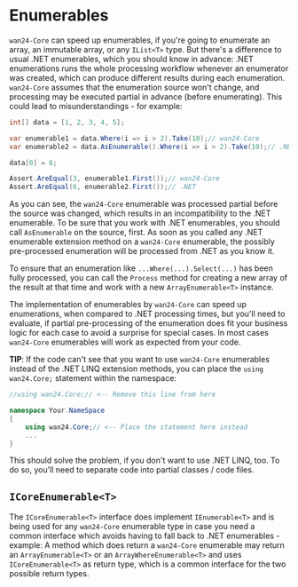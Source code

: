 # Enumerables

`wan24-Core` can speed up enumerables, if you're going to enumerate an array, an immutable array, or any `IList<T>` type. But there's a difference to usual .NET enumerables, which you should know in advance: .NET enumerations runs the whole processing workflow whenever an enumerator was created, which can produce different results during each enumeration. `wan24-Core` assumes that the enumeration source won't change, and processing may be executed partial in advance (before enumerating). This could lead to misunderstandings - for example:

```cs
int[] data = [1, 2, 3, 4, 5];

var enumerable1 = data.Where(i => i > 2).Take(10);// wan24-Core
var enumerable2 = data.AsEnumerable().Where(i => i > 2).Take(10);// .NET

data[0] = 6;

Assert.AreEqual(3, enumerable1.First());// wan24-Core
Assert.AreEqual(6, enumerable2.First());// .NET
```

As you can see, the `wan24-Core` enumerable was processed partial before the source was changed, which results in an incompatibility to the .NET enumerable. To be sure that you work with .NET enumerables, you should call `AsEnumerable` on the source, first. As soon as you called any .NET enumerable extension method on a `wan24-Core` enumerable, the possibly pre-processed enumeration will be processed from .NET as you know it.

To ensure that an enumeration like `...Where(...).Select(...)` has been fully processed, you can call the `Process` method for creating a new array of the result at that time and work with a new `ArrayEnumerable<T>` instance.

The implementation of enumerables by `wan24-Core` can speed up enumerations, when compared to .NET processing times, but you'll need to evaluate, if partial pre-processing of the enumeration does fit your business logic for each case to avoid a surprise for special cases. In most cases `wan24-Core` enumerables will work as expected from your code.

**TIP**: If the code can't see that you want to use `wan24-Core` enumerables instead of the .NET LINQ extension methods, you can place the `using wan24.Core;` statement within the namespace:

```cs
//using wan24.Core;// <-- Remove this line from here

namespace Your.NameSpace
{
	using wan24.Core;// <-- Place the statement here instead
	...
}
```

This should solve the problem, if you don't want to use .NET LINQ, too. To do so, you'll need to separate code into partial classes / code files.

## `ICoreEnumerable<T>`

The `ICoreEnumerable<T>` interface does implement `IEnumerable<T>` and is being used for any `wan24-Core` enumerable type in case you need a common interface which avoids having to fall back to .NET enumerables - example: A method which does return a `wan24-Core` enumerable may return an `ArrayEnumerable<T>` or an `ArrayWhereEnumerable<T>` and uses `ICoreEnumerable<T>` as return type, which is a common interface for the two possible return types.
